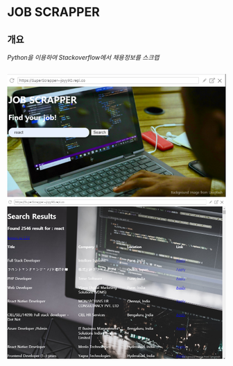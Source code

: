 # JOB SCRAPPER



## 개요
*Python을 이용하여 Stackoverflow에서 채용정보를 스크랩*

## 
![](images/image1.png)
![](images/image2.png)
